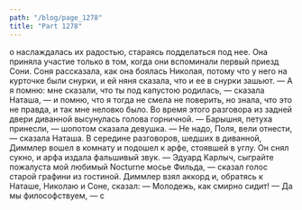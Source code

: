```yaml
---
path: "/blog/page_1278"
title: "Part 1278"
---
```


о наслаждалась их радостью, стараясь подделаться под нее.
Она приняла участие только в том, когда они вспоминали первый приезд Сони. Соня рассказала, как она боялась Николая, потому что у него на курточке были снурки, и ей няня сказала, что и ее в снурки зашьют.
— А я помню: мне сказали, что ты под капустою родилась, — сказала Наташа, — и помню, что я тогда не смела не поверить, но знала, что это не правда, и так мне неловко было.
Во время этого разговора из задней двери диванной высунулась голова горничной.
— Барышня, петуха принесли, — шопотом сказала девушка.
— Не надо, Поля, вели отнести, — сказала Наташа.
В середине разговоров, шедших в диванной, Диммлер вошел в комнату и подошел к арфе, стоявшей в углу. Он снял сукно, и арфа издала фальшивый звук.
— Эдуард Карлыч, сыграйте пожалуста мой любимый Nocturne мосье Фильда, — сказал голос старой графини из гостиной.
Диммлер взял аккорд и, обратясь к Наташе, Николаю и Соне, сказал:
— Молодежь, как смирно сидит!
— Да мы философствуем, — с
